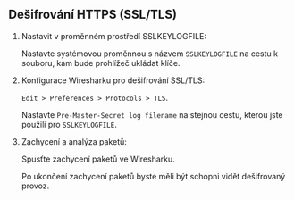 ## Dešifrování HTTPS (SSL/TLS)

<ol>
<li> 
    
Nastavit v proměnném prostředí SSLKEYLOGFILE:

Nastavte systémovou proměnnou s názvem `SSLKEYLOGFILE` na cestu k souboru, kam bude prohlížeč ukládat klíče.
</li>
<li>  

Konfigurace Wiresharku pro dešifrování SSL/TLS:

`Edit > Preferences > Protocols > TLS`.
	
Nastavte `Pre-Master-Secret log filename` na stejnou cestu, kterou jste použili pro `SSLKEYLOGFILE`.
</li>
<li> 

Zachycení a analýza paketů:

Spusťte zachycení paketů ve Wiresharku.
	
Po ukončení zachycení paketů byste měli být schopni vidět dešifrovaný provoz.
</li>
</ol>